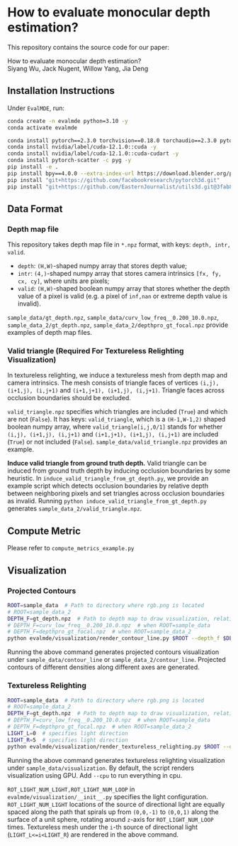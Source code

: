 # How to evaluate monocular depth estimation?
This repository contains the source code for our paper:

How to evaluate monocular depth estimation?<br/>
Siyang Wu, Jack Nugent, Willow Yang, Jia Deng

## Installation Instructions
Under `EvalMDE`, run:
```bash
conda create -n evalmde python=3.10 -y
conda activate evalmde

conda install pytorch==2.3.0 torchvision==0.18.0 torchaudio==2.3.0 pytorch-cuda=12.1 -c pytorch -c nvidia -y
conda install nvidia/label/cuda-12.1.0::cuda -y
conda install nvidia/label/cuda-12.1.0::cuda-cudart -y
conda install pytorch-scatter -c pyg -y
pip install -e .
pip install bpy==4.0.0 --extra-index-url https://download.blender.org/pypi/
pip install "git+https://github.com/facebookresearch/pytorch3d.git"
pip install "git+https://github.com/EasternJournalist/utils3d.git@3fab839f0be9931dac7c8488eb0e1600c236e183"
```

## Data Format
### Depth map file
This repository takes depth map file in `*.npz` format, with keys: `depth, intr, valid`.
+ `depth`: `(H,W)`-shaped numpy array that stores depth value;
+ `intr`: `(4,)`-shaped numpy array that stores camera intrinsics `[fx, fy, cx, cy]`, where units are pixels;
+ `valid`: `(H,W)`-shaped boolean numpy array that stores whether the depth value of a pixel is valid (e.g. a pixel of `inf,nan` or extreme depth value is invalid).

`sample_data/gt_depth.npz`, `sample_data/curv_low_freq__0.200_10.0.npz`, `sample_data_2/gt_depth.npz`, `sample_data_2/depthpro_gt_focal.npz` provide examples of depth map files.
### Valid triangle (Required For Textureless Relighting Visualization)
In textureless relighting, we induce a textureless mesh from depth map and camera intrinsics. The mesh consists of triangle faces of vertices `(i,j), (i+1,j), (i,j+1)` and `(i+1,j+1), (i+1,j), (i,j+1)`.
Triangle faces across occlusion boundaries should be excluded.

`valid_triangle.npz` specifies which triangles are included (`True`) and which are not (`False`). 
It has keys: `valid_triangle`, which is a `(H-1,W-1,2)` shaped boolean numpy array, where `valid_triangle[i,j,0/1]` stands for whether `(i,j), (i+1,j), (i,j+1)` and `(i+1,j+1), (i+1,j), (i,j+1)` are included (`True`) or not included (`False`).
`sample_data/valid_triangle.npz` provides an example.

**Induce valid triangle from ground truth depth.** Valid triangle can be induced from ground truth depth by inducing occlusion boundaries by some heuristic.
In `induce_valid_triangle_from_gt_depth.py`, we provide an example script which detects occlusion boundaries by relative depth between neighboring pixels and set triangles across occlusion boundaries as invalid.
Running `python induce_valid_triangle_from_gt_depth.py` generates `sample_data_2/valid_triangle.npz`. 

## Compute Metric
Please refer to `compute_metrics_example.py`

## Visualization
### Projected Contours
```bash
ROOT=sample_data  # Path to directory where rgb.png is located
# ROOT=sample_data_2
DEPTH_F=gt_depth.npz  # Path to depth map to draw visualization, relative to $ROOT 
# DEPTH_F=curv_low_freq__0.200_10.0.npz  # when ROOT=sample_data
# DEPTH_F=depthpro_gt_focal.npz  # when ROOT=sample_data_2
python evalmde/visualization/render_contour_line.py $ROOT --depth_f $DEPTH_F
```
Running the above command generates projected contours visualization under `sample_data/contour_line` or `sample_data_2/contour_line`.
Projected contours of different densities along different axes are generated.
### Textureless Relighting
```bash
ROOT=sample_data  # Path to directory where rgb.png is located
# ROOT=sample_data_2
DEPTH_F=gt_depth.npz  # Path to depth map to draw visualization, relative to $ROOT 
# DEPTH_F=curv_low_freq__0.200_10.0.npz  # when ROOT=sample_data
# DEPTH_F=depthpro_gt_focal.npz  # when ROOT=sample_data_2
LIGHT_L=0  # specifies light direction
LIGHT_R=5  # specifies light direction
python evalmde/visualization/render_textureless_relighting.py $ROOT --depth_f $DEPTH_F --light_l $LIGHT_L --light_r $LIGHT_R
```
Running the above command generates textureless relighting visualization under `sample_data/visualization`.
By default, the script renders visualization using GPU. Add `--cpu` to run everything in cpu.

`ROT_LIGHT_NUM_LIGHT,ROT_LIGHT_NUM_LOOP` in `evalmde/visualization/__init__.py` specifies the light configuration. 
`ROT_LIGHT_NUM_LIGHT` locations of the source of directional light are equally spaced along the path that spirals up from `(0,0,-1)` to `(0,0,1)` along the surface of a unit sphere, rotating around `z`-axis for `ROT_LIGHT_NUM_LOOP` times.
Textureless mesh under the `i`-th source of directional light (`LIGHT_L<=i<LIGHT_R`) are rendered in the above command. 